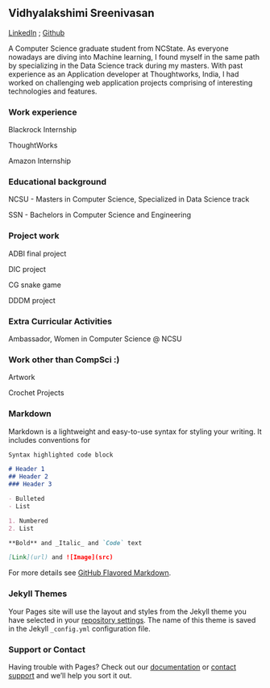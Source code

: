 ## Vidhyalakshimi Sreenivasan

[LinkedIn](https://www.linkedin.com/in/vidhyalakshimi-sreenivasan/) ; [Github](https://github.com/Vidhyalakshimi) 

A Computer Science graduate student from NCState. As everyone nowadays are diving into Machine learning, I found myself in the same path by specializing in the Data Science track during my masters. With past experience as an Application developer at Thoughtworks, India, I had worked on challenging web application projects comprising of interesting technologies and features. 

### Work experience
Blackrock Internship

ThoughtWorks

Amazon Internship

### Educational background
NCSU - Masters in Computer Science, Specialized in Data Science track

SSN  - Bachelors in Computer Science and Engineering

### Project work
ADBI final project

DIC project

CG snake game

DDDM project

### Extra Curricular Activities
Ambassador, Women in Computer Science @ NCSU

### Work other than CompSci :)
Artwork

Crochet Projects


### Markdown

Markdown is a lightweight and easy-to-use syntax for styling your writing. It includes conventions for

```markdown
Syntax highlighted code block

# Header 1
## Header 2
### Header 3

- Bulleted
- List

1. Numbered
2. List

**Bold** and _Italic_ and `Code` text

[Link](url) and ![Image](src)
```

For more details see [GitHub Flavored Markdown](https://guides.github.com/features/mastering-markdown/).

### Jekyll Themes

Your Pages site will use the layout and styles from the Jekyll theme you have selected in your [repository settings](https://github.com/Vidhyalakshimi/Vidhyalakshimi.github.io/settings). The name of this theme is saved in the Jekyll `_config.yml` configuration file.

### Support or Contact

Having trouble with Pages? Check out our [documentation](https://help.github.com/categories/github-pages-basics/) or [contact support](https://github.com/contact) and we’ll help you sort it out.
